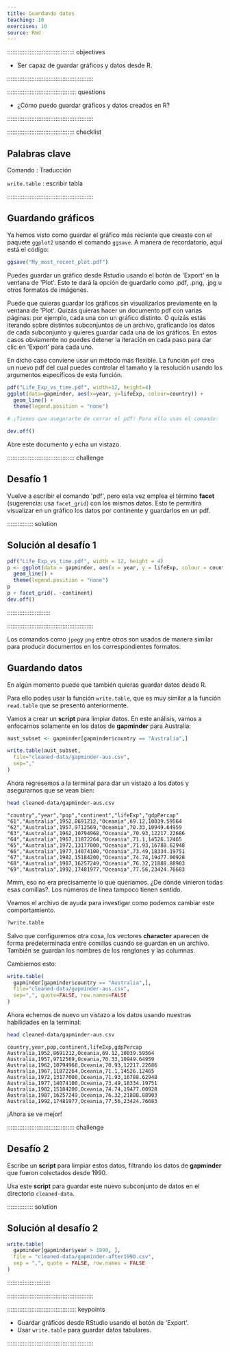 ```yaml
---
title: Guardando datos
teaching: 10
exercises: 10
source: Rmd
---
```


::::::::::::::::::::::::::::::::::::::: objectives

- Ser capaz de guardar gráficos y datos desde R.

::::::::::::::::::::::::::::::::::::::::::::::::::

:::::::::::::::::::::::::::::::::::::::: questions

- ¿Cómo puedo guardar gráficos y datos creados en R?

::::::::::::::::::::::::::::::::::::::::::::::::::



:::::::::::::::::::::::::::::::::::::::  checklist

## Palabras clave

Comando : Traducción

`write.table` : escribir tabla


::::::::::::::::::::::::::::::::::::::::::::::::::

## Guardando gráficos

Ya hemos visto como guardar el gráfico más reciente que creaste con el paquete `ggplot2`
usando el comando `ggsave`. A manera de recordatorio, aquí está el código:


``` r
ggsave("My_most_recent_plot.pdf")
```

Puedes guardar un gráfico desde Rstudio usando el botón de 'Export' en la
ventana de 'Plot'. Esto te dará la opción de guardarlo como .pdf, .png, .jpg
u otros formatos de imágenes.

Puede que quieras guardar los gráficos sin visualizarlos previamente
en la ventana de 'Plot'. Quizás quieras hacer un documento pdf con varias
páginas: por ejemplo, cada una con un gráfico distinto. O quizás estás
iterando sobre distintos subconjuntos de un archivo, graficando los datos
de cada subconjunto y quieres guardar cada una de los gráficos. En estos casos obviamente no
puedes detener la iteración en cada paso para dar clic en 'Export' para
cada uno.

En dicho caso conviene usar un método más flexible. La función `pdf` crea un
nuevo pdf del cual puedes controlar el tamaño y la resolución usando los
argumentos específicos de esta función.


``` r
pdf("Life_Exp_vs_time.pdf", width=12, height=4)
ggplot(data=gapminder, aes(x=year, y=lifeExp, colour=country)) +
  geom_line() +
  theme(legend.position = "none") 

# ¡Tienes que asegurarte de cerrar el pdf! Para ello usas el comando:

dev.off()
```

Abre este documento y echa un vistazo.

:::::::::::::::::::::::::::::::::::::::  challenge

## Desafío 1

Vuelve a escribir el comando 'pdf', pero esta vez emplea el término **facet** (sugerencia: usa `facet_grid`) con los
mismos datos. Esto te permitirá visualizar en un gráfico los datos por continente y guardarlos en un pdf.

:::::::::::::::  solution

## Solución al desafío 1


``` r
pdf("Life_Exp_vs_time.pdf", width = 12, height = 4)
p <- ggplot(data = gapminder, aes(x = year, y = lifeExp, colour = country)) +
  geom_line() +
  theme(legend.position = "none")
p
p + facet_grid(. ~continent)
dev.off()
```

:::::::::::::::::::::::::

::::::::::::::::::::::::::::::::::::::::::::::::::

Los comandos como `jpeg`y `png` entre otros son usados de manera similar para producir
documentos en los correspondientes formatos.

## Guardando datos

En algún momento puede que también quieras guardar datos desde R.

Para ello podes usar la función `write.table`, que es muy similar a la
función `read.table` que se presentó anteriormente.

Vamos a crear un **script** para limpiar datos. En este análisis, vamos a
enfocarnos solamente en los datos de **gapminder** para Australia:


``` r
aust_subset <- gapminder[gapminder$country == "Australia",]

write.table(aust_subset,
  file="cleaned-data/gapminder-aus.csv",
  sep=","
)
```

Ahora regresemos a la terminal para dar un vistazo a los datos y
asegurarnos que se vean bien:


``` bash
head cleaned-data/gapminder-aus.csv
```

``` output
"country","year","pop","continent","lifeExp","gdpPercap"
"61","Australia",1952,8691212,"Oceania",69.12,10039.59564
"62","Australia",1957,9712569,"Oceania",70.33,10949.64959
"63","Australia",1962,10794968,"Oceania",70.93,12217.22686
"64","Australia",1967,11872264,"Oceania",71.1,14526.12465
"65","Australia",1972,13177000,"Oceania",71.93,16788.62948
"66","Australia",1977,14074100,"Oceania",73.49,18334.19751
"67","Australia",1982,15184200,"Oceania",74.74,19477.00928
"68","Australia",1987,16257249,"Oceania",76.32,21888.88903
"69","Australia",1992,17481977,"Oceania",77.56,23424.76683
```

Mmm, eso no era precisamente lo que queríamos. ¿De dónde vinieron todas
esas comillas?. Los números de línea tampoco tienen sentido.

Veamos el archivo de ayuda para investigar como podemos cambiar este
comportamiento.


``` r
?write.table
```

Salvo que configuremos otra cosa, los vectores **character** aparecen de forma predeterminada entre comillas cuando se
guardan en un archivo. También se guardan los nombres de los renglones y las
columnas.

Cambiemos esto:


``` r
write.table(
  gapminder[gapminder$country == "Australia",],
  file="cleaned-data/gapminder-aus.csv",
  sep=",", quote=FALSE, row.names=FALSE
)
```

Ahora echemos de nuevo un vistazo a los datos usando nuestras habilidades en
la terminal:


``` bash
head cleaned-data/gapminder-aus.csv
```

``` output
country,year,pop,continent,lifeExp,gdpPercap
Australia,1952,8691212,Oceania,69.12,10039.59564
Australia,1957,9712569,Oceania,70.33,10949.64959
Australia,1962,10794968,Oceania,70.93,12217.22686
Australia,1967,11872264,Oceania,71.1,14526.12465
Australia,1972,13177000,Oceania,71.93,16788.62948
Australia,1977,14074100,Oceania,73.49,18334.19751
Australia,1982,15184200,Oceania,74.74,19477.00928
Australia,1987,16257249,Oceania,76.32,21888.88903
Australia,1992,17481977,Oceania,77.56,23424.76683
```

¡Ahora se ve mejor!

:::::::::::::::::::::::::::::::::::::::  challenge

## Desafío 2

Escribe un **script** para limpiar estos datos, filtrando los datos de
**gapminder** que fueron colectados desde 1990.

Usa este **script** para guardar este nuevo subconjunto de datos en el
directorio `cleaned-data`.

:::::::::::::::  solution

## Solución al desafío 2


``` r
write.table(
  gapminder[gapminder$year > 1990, ],
  file = "cleaned-data/gapminder-after1990.csv",
  sep = ",", quote = FALSE, row.names = FALSE
)
```

:::::::::::::::::::::::::

::::::::::::::::::::::::::::::::::::::::::::::::::





:::::::::::::::::::::::::::::::::::::::: keypoints

- Guardar gráficos desde RStudio usando el botón de 'Export'.
- Usar `write.table` para guardar datos tabulares.

::::::::::::::::::::::::::::::::::::::::::::::::::


